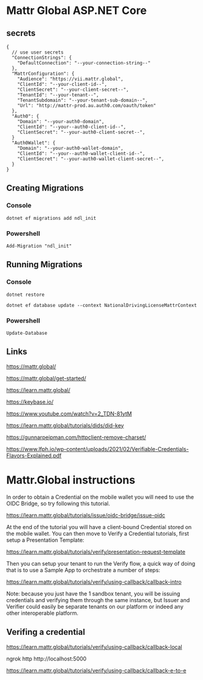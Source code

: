 # Mattr Global ASP.NET Core

## secrets

```
{
  // use user secrets
  "ConnectionStrings": {
    "DefaultConnection": "--your-connection-string--"
  },
  "MattrConfiguration": {
    "Audience": "https://vii.mattr.global",
    "ClientId": "--your-client-id--",
    "ClientSecret": "--your-client-secret--",
    "TenantId": "--your-tenant--",
    "TenantSubdomain": "--your-tenant-sub-domain--",
    "Url": "http://mattr-prod.au.auth0.com/oauth/token"
  },
  "Auth0": {
    "Domain": "--your-auth0-domain",
    "ClientId": "--your--auth0-client-id--",
    "ClientSecret": "--your-auth0-client-secret--",
  }
  "Auth0Wallet": {
    "Domain": "--your-auth0-wallet-domain",
    "ClientId": "--your--auth0-wallet-client-id--",
    "ClientSecret": "--your-auth0-wallet-client-secret--",
  }
}
```

## Creating Migrations

### Console

```
dotnet ef migrations add ndl_init
```

### Powershell

```
Add-Migration "ndl_init"
```

## Running Migrations

### Console

```
dotnet restore

dotnet ef database update --context NationalDrivingLicenseMattrContext
```

### Powershell

```
Update-Database 
```

## Links

https://mattr.global/

https://mattr.global/get-started/

https://learn.mattr.global/

https://keybase.io/

https://www.youtube.com/watch?v=2_TDN-81ytM

https://learn.mattr.global/tutorials/dids/did-key

https://gunnarpeipman.com/httpclient-remove-charset/

https://www.lfph.io/wp-content/uploads/2021/02/Verifiable-Credentials-Flavors-Explained.pdf

# Mattr.Global instructions 

In order to obtain a Credential on the mobile wallet you will need to use the OIDC Bridge, so try following this tutorial.

https://learn.mattr.global/tutorials/issue/oidc-bridge/issue-oidc

At the end of the tutorial you will have a client-bound Credential stored on the mobile wallet.
You can then move to Verify a Credential tutorials, first setup a Presentation Template:

https://learn.mattr.global/tutorials/verify/presentation-request-template

Then you can setup your tenant to run the Verify flow, a quick way of doing that is to use a Sample App to orchestrate a number of steps: 

https://learn.mattr.global/tutorials/verify/using-callback/callback-intro

Note: because you just have the 1 sandbox tenant, you will be issuing credentials and verifying them through the same instance, but Issuer and Verifier could easily be separate tenants on our platform or indeed any other interoperable platform.


## Verifing a credential

https://learn.mattr.global/tutorials/verify/using-callback/callback-local

ngrok http http://localhost:5000

https://learn.mattr.global/tutorials/verify/using-callback/callback-e-to-e